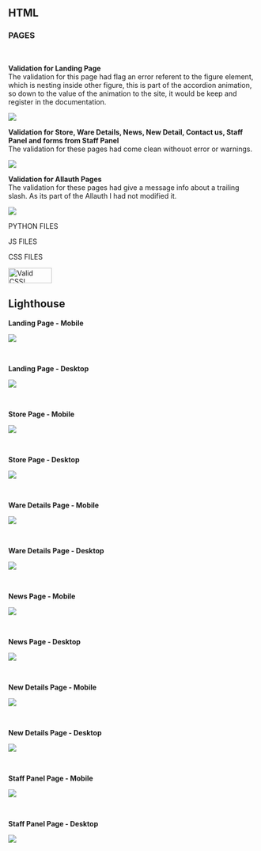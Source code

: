 ## **HTML**

### **PAGES**
<br>

**Validation for Landing Page**
<br>
The validation for this page had flag an error referent to the figure element, which is nesting inside other figure, this is part of the accordion animation, so down to the value of the animation to the site, it would be keep and register in the documentation.
<br>

![](/readme_docs/readme_imgs/landing-accordion-error.png)

**Validation for Store, Ware Details, News, New Detail, Contact us, Staff Panel and forms from Staff Panel**
<br>
The validation for these pages had come clean withouot error or warnings.
<br>

![](/readme_docs/readme_imgs/html-validation-clean.png)

**Validation for Allauth Pages**
<br>
The validation for these pages had give a message info about a trailing slash. As its part of the Allauth I had not modified it.
<br>

![](/readme_docs/readme_imgs/sign-up-validation.png)


PYTHON 
FILES

JS
FILES

CSS
FILES

<p>
<a href="http://jigsaw.w3.org/css-validator/check/referer">
    <img style="border:0;width:88px;height:31px"
        src="http://jigsaw.w3.org/css-validator/images/vcss-blue"
        alt="Valid CSS!" />
    </a>
</p>


## **Lighthouse**

**Landing Page - Mobile**

![](/readme_docs/readme_imgs/landing-mobile-lh.png)

<br>

**Landing Page - Desktop**

![](/readme_docs/readme_imgs/landing-desktop-lh.png)

<br>

**Store Page - Mobile**

![](/readme_docs/readme_imgs/store-mobile-lh.png)

<br>

**Store Page - Desktop**

![](/readme_docs/readme_imgs/store-desktop-lh.png)

<br>

**Ware Details Page - Mobile**

![](/readme_docs/readme_imgs/ware-detail-mobile-lh.png)

<br>

**Ware Details Page - Desktop**

![](/readme_docs/readme_imgs/ware-detail-desktop-lh.png)

<br>

**News Page - Mobile**

![](/readme_docs/readme_imgs/news-list-mobile-lh.png)

<br>

**News Page - Desktop**

![](/readme_docs/readme_imgs/news-list-desktop-lh.png)

<br>

**New Details Page - Mobile**

![](/readme_docs/readme_imgs/news-details-mobile-lh.png)

<br>

**New Details Page - Desktop**

![](/readme_docs/readme_imgs/news-details-desktop-lh.png)

<br>

**Staff Panel Page - Mobile**

![](/readme_docs/readme_imgs/staff-mobile-lh.png)

<br>

**Staff Panel Page - Desktop**

![](/readme_docs/readme_imgs/staff-desktop-lh.png)

<br>